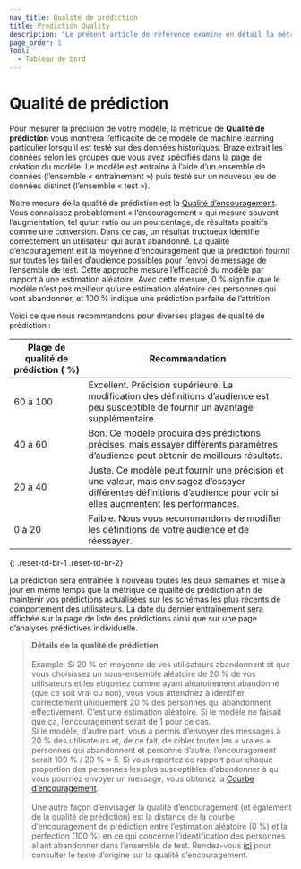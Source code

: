 ```yaml
---
nav_title: Qualité de prédiction
title: Prediction Quality
description: "Le présent article de référence examine en détail la métrique de la qualité de prédiction située sur la page Analyses prédictive."
page_order: 1
Tool:
  - Tableau de bord
---
```


# Qualité de prédiction

Pour mesurer la précision de votre modèle, la métrique de **Qualité de prédiction** vous montrera l’efficacité de ce modèle de machine learning particulier lorsqu’il est testé sur des données historiques. Braze extrait les données selon les groupes que vous avez spécifiés dans la page de création du modèle. Le modèle est entraîné à l’aide d’un ensemble de données (l’ensemble « entraînement ») puis testé sur un nouveau jeu de données distinct (l’ensemble « test »). 

Notre mesure de la qualité de prédiction est la [Qualité d’encouragement](https://dl.acm.org/doi/10.1145/380995.381018). Vous connaissez probablement « l’encouragement » qui mesure souvent l’augmentation, tel qu’un ratio ou un pourcentage, de résultats positifs comme une conversion. Dans ce cas, un résultat fructueux identifie correctement un utilisateur qui aurait abandonné. La qualité d’encouragement est la moyenne d’encouragement que la prédiction fournit sur toutes les tailles d’audience possibles pour l’envoi de message de l’ensemble de test. Cette approche mesure l’efficacité du modèle par rapport à une estimation aléatoire. Avec cette mesure, 0 % signifie que le modèle n’est pas meilleur qu’une estimation aléatoire des personnes qui vont abandonner, et 100 % indique une prédiction parfaite de l’attrition.

Voici ce que nous recommandons pour diverses plages de qualité de prédiction :

| Plage de qualité de prédiction ( %) | Recommandation |
| ---------------------- | -------------- |
| 60 à 100 | Excellent. Précision supérieure. La modification des définitions d’audience est peu susceptible de fournir un avantage supplémentaire. |
| 40 à 60 | Bon. Ce modèle produira des prédictions précises, mais essayer différents paramètres d’audience peut obtenir de meilleurs résultats. |
| 20 à 40| Juste. Ce modèle peut fournir une précision et une valeur, mais envisagez d’essayer différentes définitions d’audience pour voir si elles augmentent les performances. |
| 0 à 20 | Faible. Nous vous recommandons de modifier les définitions de votre audience et de réessayer. |
{: .reset-td-br-1 .reset-td-br-2}

La prédiction sera entraînée à nouveau toutes les deux semaines et mise à jour en même temps que la métrique de qualité de prédiction afin de maintenir vos prédictions actualisées sur les schémas les plus récents de comportement des utilisateurs. La date du dernier entraînement sera affichée sur la page de liste des prédictions ainsi que sur une page d’analyses prédictives individuelle.

>**Détails de la qualité de prédiction** <br><br> Example: Si 20 % en moyenne de vos utilisateurs abandonnent et que vous choisissez un sous-ensemble aléatoire de 20 % de vos utilisateurs et les étiquetez comme ayant aléatoirement abandonné (que ce soit vrai ou non), vous vous attendriez à identifier correctement uniquement 20 % des personnes qui abandonnent effectivement. C’est une estimation aléatoire. Si le modèle ne faisait que ça, l’encouragement serait de 1 pour ce cas.<br> Si le modèle, d’autre part, vous a permis d’envoyer des messages à 20 % des utilisateurs et, de ce fait, de cibler toutes les « vraies » personnes qui abandonnent et personne d’autre, l’encouragement serait 100 % / 20 % = 5. Si vous reportez ce rapport pour chaque proportion des personnes les plus susceptibles d’abandonner à qui vous pourriez envoyer un message, vous obtenez la [Courbe d’encouragement](https://towardsdatascience.com/the-lift-curve-unveiled-998851147871). <br><br>Une autre façon d’envisager la qualité d’encouragement (et également de la qualité de prédiction) est la distance de la courbe d’encouragement de prédiction entre l’estimation aléatoire (0 %) et la perfection (100 %) en ce qui concerne l’identification des personnes allant abandonner dans l’ensemble de test. Rendez-vous [ici](https://dl.acm.org/doi/10.1145/380995.381018) pour consulter le texte d’origine sur la qualité d’encouragement.

